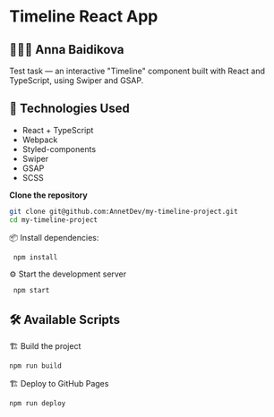 # Timeline React App

## 👩🏻‍💻 Anna Baidikova

Test task — an interactive "Timeline" component built with React and TypeScript, using Swiper and GSAP.

## 🚀 Technologies Used

- React + TypeScript
- Webpack
- Styled-components
- Swiper
- GSAP
- SCSS

**Clone the repository**

```bash
git clone git@github.com:AnnetDev/my-timeline-project.git
cd my-timeline-project
```
📦 Install dependencies:
```bash
 npm install
```
⚙️ Start the development server
```bash
 npm start
```

## 🛠  Available Scripts

🏗 Build the project
```bash
npm run build
```

🏗 Deploy to GitHub Pages
```bash
npm run deploy
```
